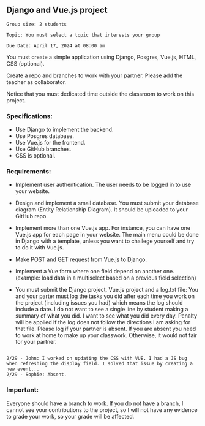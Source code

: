 ## Django and Vue.js project

```
Group size: 2 students

Topic: You must select a topic that interests your group

Due Date: April 17, 2024 at 08:00 am
```

You must create a simple application using Django, Posgres, Vue.js, HTML, CSS (optional).

Create a repo and branches to work with your partner. Please add the teacher as collaborator.

Notice that you must dedicated time outside the classroom to work on this project.

### Specifications:

- Use Django to implement the backend.
- Use Posgres database.
- Use Vue.js for the frontend.
- Use GitHub branches.
- CSS is optional.

### Requirements:

- Implement user authentication. The user needs to be logged in to use your website.
- Design and implement a small database. You must submit your database diagram (Entity Relationship Diagram). It should be uploaded to your GitHub repo.
- Implement more than one Vue.js app. For instance, you can have one Vue.js app for each page in your website. The main menu could be done in Django with a template, unless you want to challege yourself and try to do it with Vue.js.
- Make POST and GET request from Vue.js to Django.
- Implement a Vue form where one field depend on another one. (example: load data in a multiselect based on a previous field selection)

- You must submit the Django project, Vue.js project and a log.txt file: You and your parter must log the tasks you did after each time you work on the project (including issues you had) which means the log should include a date. I do not want to see a single line by student making a summary of what you did. I want to see what you did every day. Penalty will be applied if the log does not follow the directions I am asking for that file. Please log if your partner is absent. If you are absent you need to work at home to make up your classwork. Otherwise, it would not fair for your partner.

```Example:

2/29 - John: I worked on updating the CSS with VUE. I had a JS bug when refreshing the display field. I solved that issue by creating a new event...
2/29 - Sophie: Absent.
```

### Important:

Everyone should have a branch to work. If you do not have a branch, I cannot see your contributions to the project, so I will not have any evidence to grade your work, so your grade will be affected. 


